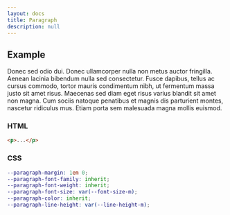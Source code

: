 ```yaml
---
layout: docs
title: Paragraph
description: null
---
```


## Example

<p>Donec sed odio dui. Donec ullamcorper nulla non metus auctor fringilla. Aenean lacinia bibendum nulla sed consectetur. Fusce dapibus, tellus ac cursus commodo, tortor mauris condimentum nibh, ut fermentum massa justo sit amet risus. Maecenas sed diam eget risus varius blandit sit amet non magna. Cum sociis natoque penatibus et magnis dis parturient montes, nascetur ridiculus mus. Etiam porta sem malesuada magna mollis euismod.</p>

### HTML

```html
<p>...</p>
```

### CSS

```scss
--paragraph-margin: 1em 0;
--paragraph-font-family: inherit;
--paragraph-font-weight: inherit;
--paragraph-font-size: var(--font-size-m);
--paragraph-color: inherit;
--paragraph-line-height: var(--line-height-m);
```
